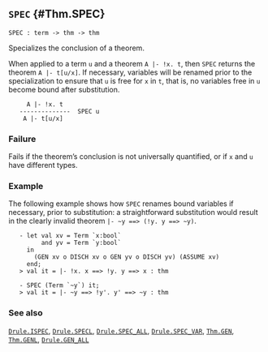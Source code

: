 ## `SPEC` {#Thm.SPEC}


```
SPEC : term -> thm -> thm
```



Specializes the conclusion of a theorem.


When applied to a term `u` and a theorem `A |- !x. t`, then `SPEC` returns
the theorem `A |- t[u/x]`. If necessary, variables will be renamed prior
to the specialization to ensure that `u` is free for `x` in `t`, that is,
no variables free in `u` become bound after substitution.
    
         A |- !x. t
       --------------  SPEC u
        A |- t[u/x]
    



### Failure

Fails if the theorem’s conclusion is not universally quantified, or if `x` and
`u` have different types.

### Example

The following example shows how `SPEC` renames bound variables if necessary,
prior to substitution: a straightforward substitution would result in the
clearly invalid theorem `|- ~y ==> (!y. y ==> ~y)`.
    
       - let val xv = Term `x:bool`
             and yv = Term `y:bool`
         in
           (GEN xv o DISCH xv o GEN yv o DISCH yv) (ASSUME xv)
         end;
       > val it = |- !x. x ==> !y. y ==> x : thm
    
       - SPEC (Term `~y`) it;
       > val it = |- ~y ==> !y'. y' ==> ~y : thm
    



### See also

[`Drule.ISPEC`](#Drule.ISPEC), [`Drule.SPECL`](#Drule.SPECL), [`Drule.SPEC_ALL`](#Drule.SPEC_ALL), [`Drule.SPEC_VAR`](#Drule.SPEC_VAR), [`Thm.GEN`](#Thm.GEN), [`Thm.GENL`](#Thm.GENL), [`Drule.GEN_ALL`](#Drule.GEN_ALL)

